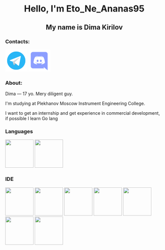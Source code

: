 <h1 align="center">Hello, I'm Eto_Ne_Ananas95</h1>
<h2 align="center">My name is Dima Kirilov</h2>
<h3>Contacts: </h3>
<p align="left">
<a href="https://t.me/BIG_zh0pa"><img src="https://raw.githubusercontent.com/broGideon/MyCustomization/main/Icons/telegram.svg" height="70" width="70"/></a>
<a href=""><img src="https://raw.githubusercontent.com/broGideon/MyCustomization/main/Icons/discord.svg" height="70" width="70"/></a>
</p>
<h3>About:</h3>
<p>Dima — 17 yo. Мery diligent guy.</p>
<p>I'm studying at Plekhanov Moscow Instrument Engineering College.</p>
<p>I want to get an internship and get experience in commercial development, if possible I learn Go lang</p>
<h3>Languages</h3>
<p align="left">
  <img src="https://cdn.jsdelivr.net/gh/devicons/devicon@latest/icons/csharp/csharp-original.svg" height="90" width="90"/>
  <img src="https://cdn.jsdelivr.net/gh/devicons/devicon@latest/icons/python/python-original.svg" height="90" width="90"/>
</p>
<h3>IDE</h3>
<p>
  <img src="https://cdn.jsdelivr.net/gh/devicons/devicon@latest/icons/pycharm/pycharm-original.svg" height="90" width="90"/>          
  <img src="https://cdn.jsdelivr.net/gh/devicons/devicon@latest/icons/rider/rider-original.svg" height="90" width="90"/>          
  <img src="https://cdn.jsdelivr.net/gh/devicons/devicon@latest/icons/datagrip/datagrip-original.svg" height="90" width="90"/>
  <img src="https://cdn.jsdelivr.net/gh/devicons/devicon@latest/icons/webstorm/webstorm-original.svg" height="90" width="90"/>
  <img src="https://cdn.jsdelivr.net/gh/devicons/devicon@latest/icons/intellij/intellij-original.svg" height="90" width="90"/>
  <img src="https://cdn.jsdelivr.net/gh/devicons/devicon@latest/icons/vscode/vscode-original.svg" height="90" width="90"/>
  <img src="https://cdn.jsdelivr.net/gh/devicons/devicon@latest/icons/visualstudio/visualstudio-original.svg" height="90" width="90"/>
</p>


